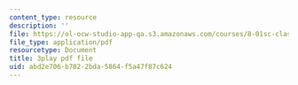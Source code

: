```yaml
---
content_type: resource
description: ''
file: https://ol-ocw-studio-app-qa.s3.amazonaws.com/courses/8-01sc-classical-mechanics-fall-2016/abd2e706b7822bda5864f5a47f87c624_l062G7RC8-o.pdf
file_type: application/pdf
resourcetype: Document
title: 3play pdf file
uid: abd2e706-b782-2bda-5864-f5a47f87c624
---
```

